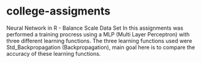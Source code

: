 # college-assigments
Neural Network in R - Balance Scale Data Set
In this assignments was performed a training procress using a MLP (Multi Layer Perceptron) with three different learning functions. The three learning functions used were Std_Backpropagation (Backpropagation),  main goal here is to compare the accuracy of these learning functions. 
